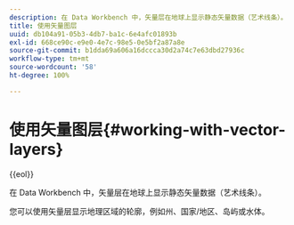 ```yaml
---
description: 在 Data Workbench 中，矢量层在地球上显示静态矢量数据（艺术线条）。
title: 使用矢量图层
uuid: db104a91-05b3-4db7-ba1c-6e4afc01893b
exl-id: 668ce90c-e9e0-4e7c-98e5-0e5bf2a87a8e
source-git-commit: b1dda69a606a16dccca30d2a74c7e63dbd27936c
workflow-type: tm+mt
source-wordcount: '58'
ht-degree: 100%

---
```


# 使用矢量图层{#working-with-vector-layers}

{{eol}}

在 Data Workbench 中，矢量层在地球上显示静态矢量数据（艺术线条）。

您可以使用矢量层显示地理区域的轮廓，例如州、国家/地区、岛屿或水体。
